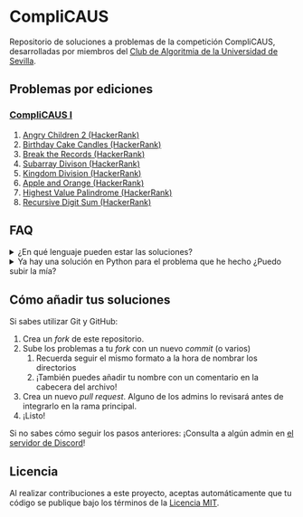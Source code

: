 
# CompliCAUS

Repositorio de soluciones a problemas de la competición CompliCAUS, desarrolladas por miembros del [Club de Algoritmia de la Universidad de Sevilla](https://clubalgoritmiaus.es/).


## Problemas por ediciones


### [CompliCAUS I](https://www.hackerrank.com/contests/complicaus-i/challenges)

 1. [Angry Children 2 (HackerRank)](https://www.hackerrank.com/challenges/angry-children-2)
 2. [Birthday Cake Candles (HackerRank)](https://www.hackerrank.com/challenges/birthday-cake-candles)
 3. [Break the Records (HackerRank)](https://www.hackerrank.com/challenges/breaking-best-and-worst-records)
 4. [Subarray Divison (HackerRank)](https://www.hackerrank.com/challenges/the-birthday-bar)
 5. [Kingdom Division (HackerRank)](https://www.hackerrank.com/challenges/kingdom-division)
 6. [Apple and Orange (HackerRank)](https://www.hackerrank.com/challenges/apple-and-orange)
 7. [Highest Value Palindrome (HackerRank)](https://www.hackerrank.com/challenges/richie-rich)
 8. [Recursive Digit Sum (HackerRank)](https://www.hackerrank.com/challenges/recursive-digit-sum)


## FAQ

<details>
  <summary>¿En qué lenguaje pueden estar las soluciones?</summary>

  ¡Cualquiera! Puedes utilizar el lenguaje con el que más cómodo te sientas o aprovechar para aprender uno nuevo.
</details>

<details>
  <summary>Ya hay una solución en Python para el problema que he hecho ¿Puedo subir la mía?</summary>

  ¡Por supuesto!
</details>

<!-- <details>
  <summary></summary>

  
</details> -->


## Cómo añadir tus soluciones


Si sabes utilizar Git y GitHub:

 1. Crea un _fork_ de este repositorio.
 2. Sube los problemas a tu _fork_ con un nuevo _commit_ (o varios)
    1. Recuerda seguir el mismo formato a la hora de nombrar los directorios
    2. ¡También puedes añadir tu nombre con un comentario en la cabecera del archivo!
 3. Crea un nuevo _pull request_. Alguno de los admins lo revisará antes de integrarlo en la rama principal.
 4. ¡Listo!  <!-- A partir de ahora tu nombre aparecerá en la lista de personas que han contribuido a este repositorio. -->


Si no sabes cómo seguir los pasos anteriores: ¡Consulta a algún admin en [el servidor de Discord][discord-server]!


<!-- ## Personas que han contribuido a este repositorio -->


## Licencia

Al realizar contribuciones a este proyecto, aceptas automáticamente que tu código se publique bajo los términos de la [Licencia MIT](LICENSE).


<!-- Enlaces -->

[discord-server]: https://discord.gg/rd8cGEKZEX "Servidor de Discord"